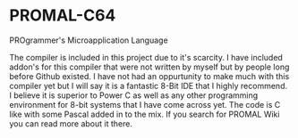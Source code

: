 # PROMAL-C64
PROgrammer's Microapplication Language

The compiler is included in this project due to it's scarcity. I have included addon's for this compiler that were not written by myself but by people long before Github existed. I have not had an oppurtunity to make much with this compiler yet but I will say it is a fantastic 8-Bit IDE that I highly recommend. I believe it is superior to Power C as well as any other programming environment for 8-bit systems that I have come across yet. The code is C like with some Pascal added in to the mix. If you search for PROMAL Wiki you can read more about it there.
